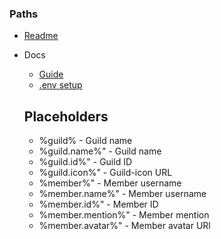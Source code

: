 ### Paths

-   [Readme](../README.md)
-   Docs

    -   [Guide](GUIDE.md)
    -   [.env setup](ENV.md)

    ## Placeholders

    -   %guild% - Guild name
    -   %guild.name%" - Guild name
    -   %guild.id%" - Guild ID
    -   %guild.icon%" - Guild-icon URL
    -   %member%" - Member username
    -   %member.name%" - Member username
    -   %member.id%" - Member ID
    -   %member.mention%" - Member mention
    -   %member.avatar%" - Member avatar URl
